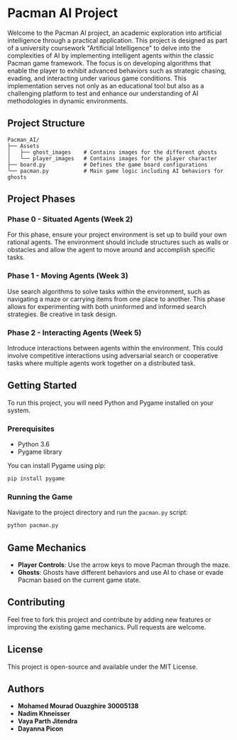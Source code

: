 
# Pacman AI Project

Welcome to the Pacman AI project, an academic exploration into artificial intelligence through a practical application. This project is designed as part of a university coursework "Artificial Intelligence" to delve into the complexities of AI by implementing intelligent agents within the classic Pacman game framework. The focus is on developing algorithms that enable the player to exhibit advanced behaviors such as strategic chasing, evading, and interacting under various game conditions. This implementation serves not only as an educational tool but also as a challenging platform to test and enhance our understanding of AI methodologies in dynamic environments.

## Project Structure

```
Pacman_AI/
├── Assets
│   ├── ghost_images    # Contains images for the different ghosts
│   └── player_images   # Contains images for the player character
├── board.py            # Defines the game board configurations
└── pacman.py           # Main game logic including AI behaviors for ghosts
```

## Project Phases

### Phase 0 - Situated Agents (Week 2)
For this phase, ensure your project environment is set up to build your own rational agents. The environment should include structures such as walls or obstacles and allow the agent to move around and accomplish specific tasks.

### Phase 1 - Moving Agents (Week 3)
Use search algorithms to solve tasks within the environment, such as navigating a maze or carrying items from one place to another. This phase allows for experimenting with both uninformed and informed search strategies. Be creative in task design.

### Phase 2 - Interacting Agents (Week 5)
Introduce interactions between agents within the environment. This could involve competitive interactions using adversarial search or cooperative tasks where multiple agents work together on a distributed task.

## Getting Started

To run this project, you will need Python and Pygame installed on your system.

### Prerequisites

- Python 3.6
- Pygame library

You can install Pygame using pip:

```bash
pip install pygame
```

### Running the Game

Navigate to the project directory and run the `pacman.py` script:

```bash
python pacman.py
```

## Game Mechanics

- **Player Controls**: Use the arrow keys to move Pacman through the maze.
- **Ghosts**: Ghosts have different behaviors and use AI to chase or evade Pacman based on the current game state.


## Contributing

Feel free to fork this project and contribute by adding new features or improving the existing game mechanics. Pull requests are welcome.

## License

This project is open-source and available under the MIT License.

## Authors
- **Mohamed Mourad Ouazghire 30005138**
- **Nadim Khneisser**
- **Vaya Parth Jitendra**
- **Dayanna Picon**

